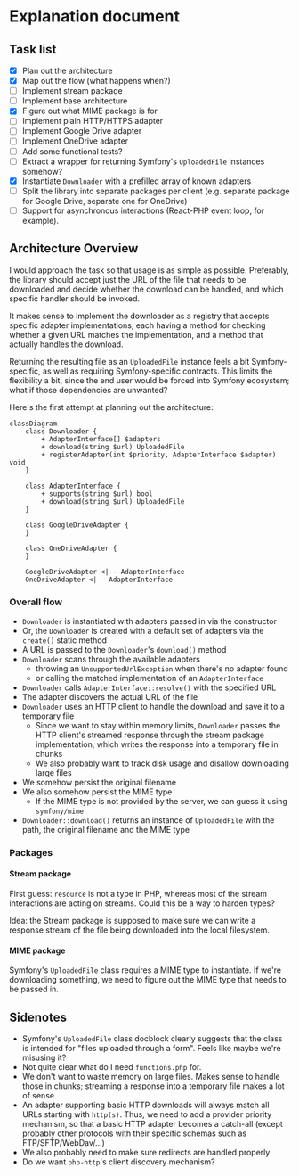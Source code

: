 # Explanation document
## Task list
 - [X] Plan out the architecture
 - [X] Map out the flow (what happens when?)
 - [ ] Implement stream package
 - [ ] Implement base architecture
 - [X] Figure out what MIME package is for
 - [ ] Implement plain HTTP/HTTPS adapter
 - [ ] Implement Google Drive adapter
 - [ ] Implement OneDrive adapter
 - [ ] Add some functional tests?
 - [ ] Extract a wrapper for returning Symfony's `UploadedFile` instances somehow?
 - [X] Instantiate `Downloader` with a prefilled array of known adapters
 - [ ] Split the library into separate packages per client (e.g. separate package for Google Drive, separate one for OneDrive)
 - [ ] Support for asynchronous interactions (React-PHP event loop, for example).

## Architecture Overview

I would approach the task so that usage is as simple as possible. Preferably, the library should accept just
the URL of the file that needs to be downloaded and decide whether the download can be handled, and which specific
handler should be invoked.

It makes sense to implement the downloader as a registry that accepts specific adapter implementations, each having a
method for checking whether a given URL matches the implementation, and a method that actually handles the download.

Returning the resulting file as an `UploadedFile` instance feels a bit Symfony-specific, as well as requiring 
Symfony-specific contracts. This limits the flexibility a bit, since the end user would be forced into Symfony ecosystem;
what if those dependencies are unwanted? 

Here's the first attempt at planning out the architecture:
```mermaid
classDiagram
    class Downloader {
        + AdapterInterface[] $adapters
        + download(string $url) UploadedFile
        + registerAdapter(int $priority, AdapterInterface $adapter) void
    }

    class AdapterInterface {
        + supports(string $url) bool
        + download(string $url) UploadedFile
    }

    class GoogleDriveAdapter {
    }

    class OneDriveAdapter {
    }

    GoogleDriveAdapter <|-- AdapterInterface
    OneDriveAdapter <|-- AdapterInterface
```

### Overall flow
* `Downloader` is instantiated with adapters passed in via the constructor
* Or, the `Downloader` is created with a default set of adapters via the `create()` static method
* A URL is passed to the `Downloader`'s `download()` method
* `Downloader` scans through the available adapters
  * throwing an `UnsupportedUrlException` when there's no adapter found 
  * or calling the matched implementation of an `AdapterInterface`
* `Downloader` calls `AdapterInterface::resolve()` with the specified URL
* The adapter discovers the actual URL of the file
* `Downloader` uses an HTTP client to handle the download and save it to a temporary file
  * Since we want to stay within memory limits, `Downloader` passes the HTTP client's streamed response through the 
    stream package implementation, which writes the response into a temporary file in chunks
  * We also probably want to track disk usage and disallow downloading large files
* We somehow persist the original filename
* We also somehow persist the MIME type
  * If the MIME type is not provided by the server, we can guess it using `symfony/mime`
* `Downloader::download()` returns an instance of `UploadedFile` with the path, the original filename and the MIME type

### Packages
#### Stream package
First guess: `resource` is not a type in PHP, whereas most of the stream interactions are acting on streams. Could this
be a way to harden types?

Idea: the Stream package is supposed to make sure we can write a response stream of the file being downloaded into the
local filesystem.

#### MIME package
Symfony's `UploadedFile` class requires a MIME type to instantiate. If we're downloading something, we need to figure 
out the MIME type that needs to be passed in.

## Sidenotes

* Symfony's `UploadedFile` class docblock clearly suggests that the class is intended for "files uploaded through a 
  form". Feels like maybe we're misusing it?
* Not quite clear what do I need `functions.php` for.
* We don't want to waste memory on large files. Makes sense to handle those in chunks; streaming a response into a 
  temporary file makes a lot of sense.
* An adapter supporting basic HTTP downloads will always match all URLs starting with `http(s)`. Thus, we need to add a
  provider priority mechanism, so that a basic HTTP adapter becomes a catch-all (except probably other protocols with 
  their specific schemas such as FTP/SFTP/WebDav/...)
* We also probably need to make sure redirects are handled properly
* Do we want `php-http`'s client discovery mechanism?